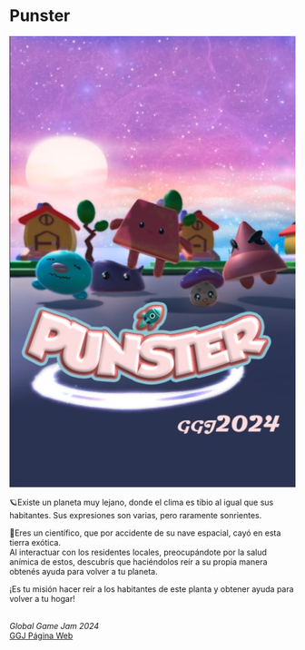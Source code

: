 # Punster

![logo de punster!](/Assets/Readme/logo.jpeg)

🪐Existe un planeta muy lejano, donde el clima es tibio al igual que sus habitantes. Sus expresiones son varias, pero raramente sonrientes.

🚀Eres un científico, que por accidente de su nave espacial, cayó en esta tierra exótica. 
<br />Al interactuar con los residentes locales, preocupándote por la salud anímica de estos, descubrís que haciéndolos reír a su propia manera obtenés ayuda para volver a tu planeta.

¡Es tu misión hacer reír a los habitantes de este planta y obtener ayuda para volver a tu hogar!

<br />_Global Game Jam 2024_
<br />[GGJ Página Web](https://globalgamejam.org/games/2024/punster-9)
